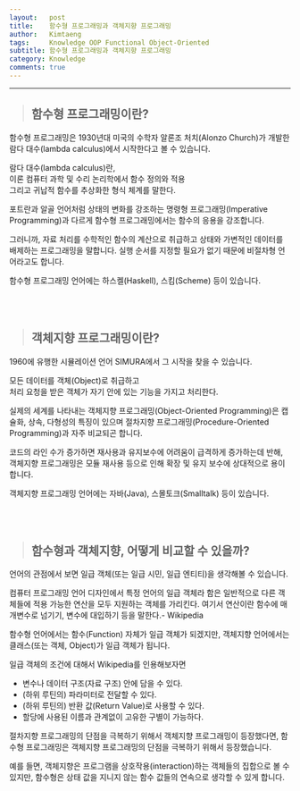 ```yaml
---
layout:   post
title:    함수형 프로그래밍과 객체지향 프로그래밍
author:   Kimtaeng
tags: 	  Knowledge OOP Functional Object-Oriented 
subtitle: 함수형 프로그래밍과 객체지향 프로그래밍
category: Knowledge
comments: true
---
```


<hr/>

> ## 함수형 프로그래밍이란?

함수형 프로그래밍은 1930년대 미국의 수학자 알론조 처치(Alonzo Church)가
개발한 람다 대수(lambda calculus)에서 시작한다고 볼 수 있습니다.

<div class="post_caption">람다 대수(lambda calculus)란,<br/>이론 컴퓨터 과학 및 수리 논리학에서
함수 정의와 적용<br/> 그리고 귀납적 함수를 추상화한 형식 체계를 말한다.</div>

포트란과 알골 언어처럼 상태의 변화를 강조하는 명령형 프로그래밍(Imperative Programming)과 다르게
함수형 프로그래밍에서는 함수의 응용을 강조합니다.

그러니까, 자료 처리를 수학적인 함수의 계산으로 취급하고 상태와 가변적인 데이터를 배제하는 프로그래밍을 말합니다.
실행 순서를 지정할 필요가 없기 때문에 비절차형 언어라고도 합니다.

함수형 프로그래밍 언어에는 하스켈(Haskell), 스킴(Scheme) 등이 있습니다.

<br/><br/>

> ## 객체지향 프로그래밍이란?

1960에 유행한 시뮬레이션 언어 SIMURA에서 그 시작을 찾을 수 있습니다.

<div class="post_caption">모든 데이터를 객체(Object)로 취급하고<br/>
처리 요청을 받은 객체가 자기 안에 있는 기능을 가지고 처리한다.</div>

실제의 세계를 나타내는 객체지향 프로그래밍(Object-Oriented Programming)은 캡슐화, 상속, 다형성의 특징이 있으며
절차지향 프로그래밍(Procedure-Oriented Programming)과 자주 비교되곤 합니다.

코드의 라인 수가 증가하면 재사용과 유지보수에 어려움이 급격하게 증가하는데 반해,
객체지향 프로그래밍은 모듈 재사용 등으로 인해 확장 및 유지 보수에 상대적으로 용이합니다.

객체지향 프로그래밍 언어에는 자바(Java), 스몰토크(Smalltalk) 등이 있습니다.

<br/><br/>

> ## 함수형과 객체지향, 어떻게 비교할 수 있을까?

언어의 관점에서 보면 일급 객체(또는 일급 시민, 일급 엔티티)을 생각해볼 수 있습니다.

<div class="post_caption">컴퓨터 프로그래밍 언어 디자인에서 특정 언어의 일급 객체라 함은
일반적으로 다른 객체들에 적용 가능한 연산을 모두 지원하는 객체를 가리킨다.
여기서 연산이란 함수에 매개변수로 넘기기, 변수에 대입하기 등을 말한다.- Wikipedia</div>

함수형 언어에서는 함수(Function) 자체가 일급 객체가 되겠지만,
객체지향 언어에서는 클래스(또는 객체, Object)가 일급 객체가 됩니다.

일급 객체의 조건에 대해서 Wikipedia를 인용해보자면
- 변수나 데이터 구조(자료 구조) 안에 담을 수 있다.
- (하위 루틴의) 파라미터로 전달할 수 있다.
- (하위 루틴의) 반환 값(Return Value)로 사용할 수 있다.
- 할당에 사용된 이름과 관계없이 고유한 구별이 가능하다.

절차지향 프로그래밍의 단점을 극복하기 위해서 객체지향 프로그래밍이 등장했다면,
함수형 프로그래밍은 객체지향 프로그래밍의 단점을 극복하기 위해서 등장했습니다.

예를 들면, 객체지향은 프로그램을 상호작용(interaction)하는 객체들의 집합으로 볼 수 있지만,
함수형은 상태 값을 지니지 않는 함수 값들의 연속으로 생각할 수 있게 합니다.